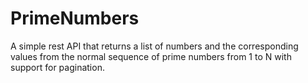 # PrimeNumbers
A simple rest API that returns a list of numbers and the corresponding values from the normal sequence of prime numbers from 1 to N with support for pagination.
